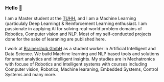### Hello 👋

I am a Master student at the [TUHH](https://www.tuhh.de/tuhh/startseite.html), and I am a Machine Learning (particulaly Deep Learning) & Reinforcement Learning enthusiast. I am passionate in applying AI for solving real-world problem domains of Robotics, Computer vision and NLP. Most of my self-conducted projects done for the sake of learaning are published here. 

I work at [Brainershub GmbH](https://brainershub.com/?lang=en) as a student worker in Artificial Intelligent and Data Science. We build Machine learning and NLP based tools and solutions for  smart analytics and intelligent insights. My studies are in Mechatronics with focuse of Robotics and Intelligent systems with courses including Computer vision, Robotics, Machine learaning, Embedded Systems, Control Systems and many more.

 <!--- 
- 👯 I’m looking to collaborate on ...
- 🤔 I’m looking for help with ...
- 💬 Ask me about ...
- 📫 How to reach me: ...
- 😄 Pronouns: ...
- ⚡ Fun fact: ...

Add more about my projects


--->


